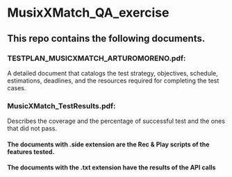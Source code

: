 # MusixXMatch_QA_exercise


## This repo contains the following documents.

### TESTPLAN_MUSICXMATCH_ARTUROMORENO.pdf: 
A detailed document that catalogs the test strategy, objectives, schedule, estimations, deadlines, and the resources required for completing the test cases.

### MusicXMatch_TestResults.pdf: 
Describes the coverage and the percentage of successful test and the ones that did not pass.

#### The documents with .side extension are the Rec & Play scripts of the features tested.

#### The documents with the .txt extension have the results of the API calls

